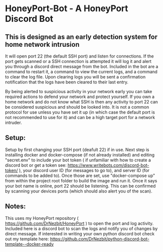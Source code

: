 # HoneyPort-Bot - A HoneyPort Discord Bot

## This is designed as an early detection system for home network intrusion  
It will open port 22 (the default SSH port) and listen for connections.  If the port gets scanned or a SSH connection is attempted it will log it and alert you through a discord direct message from the bot.  Included in the bot are a command to restart it, a command to view the current logs, and a command to clear the log file.  Upon clearing logs you will be sent a confirmation notification that the logs have been cleared to their last entry.  

By being alerted to suspicious activity in your network early you can take required actions to defend your network and protect yourself.  If you own a home network and do not know what SSH is then any activity to port 22 can be considered suspicious and should be looked into.  It is not a common protocol for use unless you have set it up (in which case the default port is not recommended to use for it) and can be a high target port for a network intruder.

## Setup:
Setup by first changing your SSH port (deafult 22) if in use.  Next step is installing docker and docker-compose (if not already installed) and editing "secret.env" to include your bot token ( if unfamiliar with how to create a discord bot or get a token see: https://www.writebots.com/discord-bot-token/ ), your discord user ID (for messages to go to), and server ID (for commands to be added to).  Once those are set, use "docker-compose up" from within the project root folder to build the image and run it.  Once it says your bot name is online, port 22 should be listening.  This can be confirmed by scanning your devices ports (which should also alert you of the scan). 

## Notes:
This uses my HoneyPort repository ( https://github.com/DrNezbit/HoneyPort ) to open the port and log activity.  Included here is a discord bot to scan the logs and notify you of changes by direct message.  If interested in writing your own python discord bot check out my template here: https://github.com/DrNezbit/python-discord-bot-template--docker-ready
